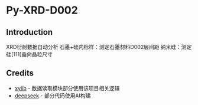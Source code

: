 # Py-XRD-D002
## Introduction
XRD衍射数据自动分析
石墨+硅内标样：测定石墨材料D002层间距
纳米硅：测定硅[111]晶向晶粒尺寸

## Credits
- [xylib](http://github.com/wojdyr/xylib/) - 数据读取模块部分使用该项目相关逻辑
- [deepseek](https://www.deepseek.com/) - 部分代码使用AI构建

